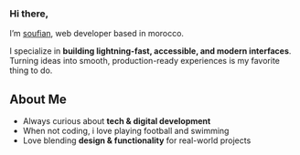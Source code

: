 ### Hi there, 
<!-- <p align="left"> <img src="https://komarev.com/ghpvc/?username=soufianboukir&label=Profile%20views&color=0e75b6&style=flat" alt="soufianboukir" /> </p> -->

I’m <a href="https://soufianboukir.com">soufian</a>, web developer based in morocco.

I specialize in **building lightning-fast, accessible, and modern interfaces**.  
Turning ideas into smooth, production-ready experiences is my favorite thing to do. 

## About Me
- Always curious about **tech & digital development**  
- When not coding, i love playing football and swimming
- Love blending **design & functionality** for real-world projects  


  

<!-- ![Top Langs](https://github-readme-stats.vercel.app/api/top-langs/?username=sofyanBoukir&theme=tokyonight&hide_border=true&include_all_commits=true&count_private=true&hide=css,html,Blade) -->



<!-- Proudly created with GPRM ( https://gprm.itsvg.in ) -->







